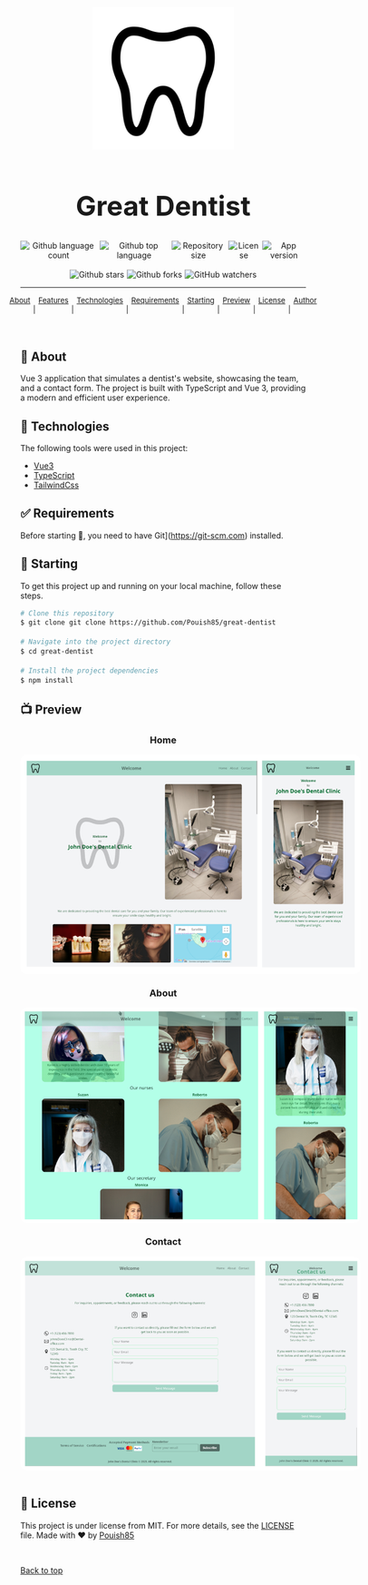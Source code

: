 <div align="center" id="top">
  <img src="/src/assets/images/tooth.svg" alt="great-dentist" style="width: 250px" />
</div>

<h1 align="center" style="text-align: center; font-size: xxx-large">Great Dentist</h1>

<div align="center" style="width: 100%; display: flex; justify-content: center; gap: 5px">  <img alt="Github language count" src="https://img.shields.io/github/languages/count/Pouish85/great-dentist?color=56BEB8" />
  <img alt="Github top language" src="https://img.shields.io/github/languages/top/Pouish85/great-dentist?color=56BEB8" />
  <img alt="Repository size" src="https://img.shields.io/github/repo-size/Pouish85/great-dentist?color=56BEB8" />
  <img alt="License" src="https://img.shields.io/github/license/Pouish85/great-dentist?color=56BEB8" />
  <img alt="App version" src="https://img.shields.io/badge/version-1.0.0-blue.svg" />
</div>

<br />

<div align="center" style="width: 100%; display: flex; justify-content: center; gap: 5px">
  <img alt="Github stars" src="https://img.shields.io/github/stars/Pouish85/great-dentist?color=56BEB8" />
  <img alt="Github forks" src="https://img.shields.io/github/forks/Pouish85/great-dentist?color=56BEB8" />
  <img alt="GitHub watchers" src="https://img.shields.io/github/watchers/Pouish85/great-dentist?color=56BEB8" />
</div>

<!-- Status -->

<hr />

<div
	align="center"
	style="width: 100%; display: flex; justify-content: center; gap: 5px; font-size: small"
>
  <a href="#dart-about">About</a>
  &#xa0; | &#xa0;
  <a href="#sparkles-features">Features</a>
  &#xa0; | &#xa0;
  <a href="#rocket-technologies">Technologies</a>
  &#xa0; | &#xa0;
  <a href="#white_check_mark-requirements">Requirements</a>
  &#xa0; | &#xa0;
  <a href="#checkered_flag-starting">Starting</a>
  &#xa0; | &#xa0;
  <a href="#tv-preview">Preview</a> &#xa0; | &#xa0;
  <a href="#memo-license">License</a>
  &#xa0; | &#xa0;
  <a href="https://github.com/Pouish85" target="_blank">Author</a>
</div>

<br />

## :dart: About

Vue 3 application that simulates a dentist's website, showcasing the team, and a contact form. The project is built with TypeScript and Vue 3, providing a modern and efficient user experience.

## :rocket: Technologies

The following tools were used in this project:

- [Vue3](https://vuejs.org/)
- [TypeScript](https://www.typescriptlang.org/)
- [TailwindCss](https://tailwindcss.com/)

## :white_check_mark: Requirements

Before starting :checkered_flag:, you need to have Git](https://git-scm.com) installed.

## :checkered_flag: Starting

To get this project up and running on your local machine, follow these steps.

```bash
# Clone this repository
$ git clone git clone https://github.com/Pouish85/great-dentist

# Navigate into the project directory
$ cd great-dentist

# Install the project dependencies
$ npm install

```

## :tv: Preview

<div align="center">
  <h3>Home</h3>
<img alt="home desktop and mobile view" src="/assets/images/home.png" style="max-width: 600px; display: block; margin: 0 auto; border-radius: 10px; object-fit: contain" />
</div>

<div align="center">
  <h3>About</h3>
<img alt="about desktop and mobile view" src="/assets/images/about.png" style="max-width: 600px; display: block; margin: 0 auto; border-radius: 10px; object-fit: contain" />

</div>

<div align="center">
  <h3>Contact</h3>
<img alt="contact desktop and mobile view" src="/assets/images/contact.png" style="max-width: 600px; display: block; margin: 0 auto; border-radius: 10px; object-fit: contain" />
</div>

<br />

## :memo: License

This project is under license from MIT. For more details, see the
[LICENSE](LICENSE) file. Made with :heart: by <a href="https://github.com/Pouish85" target="_blank">Pouish85</a>

&#xa0;

<a href="#top">Back to top</a>
